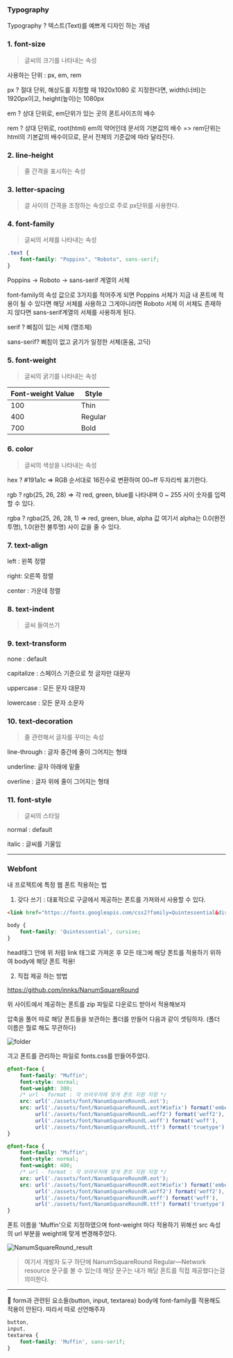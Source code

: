 ### Typography

Typography ? 텍스트(Text)를 예쁘게 디자인 하는 개념  

### 1. font-size 

> 글씨의 크기를 나타내는 속성  

사용하는 단위 : px, em, rem

px ? 절대 단위, 해상도를 지정할 때 1920x1080 로 지정한다면, width(너비)는 1920px이고, height(높이)는 1080px

em ? 상대 단위로, em단위가 있는 곳의 폰트사이즈의 배수

rem ? 상대 단위로, root(html) em의 약어인데 문서의 기본값의 배수 => rem단위는 html의 기본값의 배수이므로, 문서 전체의 기준값에 따라 달라진다.

### 2. line-height  

> 줄 간격을 표시하는 속성


### 3. letter-spacing

> 글 사이의 간격을 조정하는 속성으로 주로 px단위를 사용한다.

### 4. font-family

> 글씨의 서체를 나타내는 속성

```css
.text {
    font-family: "Poppins", "Roboto", sans-serif;
}
```

Poppins -> Roboto -> sans-serif 계열의 서체  

font-family의 속성 값으로 3가지를 적어주게 되면 Poppins 서체가 지금 내 폰트에 적용이 될 수 있다면 해당 서체를 사용하고 그게아니라면 Roboto 서체 이 서체도 존재하지 않다면 sans-serif계열의 서체를 사용하게 된다.  

serif ? 삐침이 있는 서체 (명조체)

sans-serif? 삐침이 없고 굵기가 일정한 서체(돋움, 고딕)  

### 5. font-weight

> 글씨의 굵기를 나타내는 속성

|Font-weight Value|Style|
|------|---|
|100|Thin|
|400|Regular|
|700|Bold|

### 6. color

> 글씨의 색상을 나타내는 속성

hex ? #191a1c => RGB 순서대로 16진수로 변환하여 00~ff 두자리씩 표기한다.

rgb ? rgb(25, 26, 28) => 각 red, green, blue를 나타내며 0 ~ 255 사이 숫자를 입력할 수 있다.

rgba ? rgba(25, 26, 28, 1) => red, green, blue, alpha 값 여기서 alpha는 0.0(완전 투명), 1.0(완전 불투명) 사이 값을 줄 수 있다.

### 7. text-align  

left : 왼쪽 정렬  

right: 오른쪽 정렬

center : 가운데 정렬  

### 8. text-indent

> 글씨 들여쓰기

### 9. text-transform

none : default  

capitalize : 스페이스 기준으로 첫 글자만 대문자

uppercase : 모든 문자 대문자

lowercase : 모든 문자 소문자

### 10. text-decoration  

> 줄 관련해서 글자를 꾸미는 속성

line-through : 글자 중간에 줄이 그어지는 형태  

underline: 글자 아래에 밑줄  

overline : 글자 위에 줄이 그어지는 형태

### 11. font-style  

> 글씨의 스타일

normal : default  

italic : 글씨를 기울임  

---

### Webfont  

내 프로젝트에 특정 웹 폰트 적용하는 법

1. 갖다 쓰기 : 대표적으로 구글에서 제공하는 폰트를 가져와서 사용할 수 있다.

```html
<link href="https://fonts.googleapis.com/css2?family=Quintessential&display=swap" rel="stylesheet">
```

```css
body { 
    font-family: 'Quintessential', cursive;
}
```

head태그 안에 위 처럼 link 태그로 가져온 후 모든 태그에 해당 폰트를 적용하기 위하여 body에 해당 폰트 적용!


2. 직접 제공 하는 방법  

https://github.com/innks/NanumSquareRound

위 사이트에서 제공하는 폰트를 zip 파일로 다운로드 받아서 적용해보자  

압축을 풀어 따로 해당 폰트들을 보관하는 폴더를 만들어 다음과 같이 셋팅하자. (폴더 이름은 뭘로 해도 무관하다)

![folder](./folder.png)

긔고 폰트를 관리하는 파일로 fonts.css를 만들어주었다.

```css
@font-face {
    font-family: "Muffin";
    font-style: normal;
    font-weight: 300;
    /* url - format : 각 브라우저에 맞게 폰트 지원 지정 */  
    src: url('./assets/font/NanumSquareRoundL.eot');
    src: url('./assets/font/NanumSquareRoundL.eot?#iefix') format('embedded-opentype'),
         url('./assets/font/NanumSquareRoundL.woff2') format('woff2'),  
         url('./assets/font/NanumSquareRoundL.woff') format('woff'),
         url('./assets/font/NanumSquareRoundL.ttf') format('truetype');
}

@font-face {
    font-family: "Muffin";
    font-style: normal;
    font-weight: 400;
    /* url - format : 각 브라우저에 맞게 폰트 지원 지정 */  
    src: url('./assets/font/NanumSquareRoundR.eot');
    src: url('./assets/font/NanumSquareRoundR.eot?#iefix') format('embedded-opentype'),
         url('./assets/font/NanumSquareRoundR.woff2') format('woff2'),  
         url('./assets/font/NanumSquareRoundR.woff') format('woff'),
         url('./assets/font/NanumSquareRoundR.ttf') format('truetype');
}
```

폰트 이름을 'Muffin'으로 지정하였으며 font-weight 마다 적용하기 위해선 src 속성의 url 부분을 weight에 맞게 변경해주었다.  

![NanumSquareRound_result](NanumSquareRound_result.png)  

> 여기서 개발자 도구 하단에 NanumSquareRound Regular—Network resource 문구를 볼 수 있는데 해당 문구는 내가 해당 폰트를 직접 제공했다는걸 의미한다.  

---

👀 form과 관련된 요소들(button, input, textarea) body에 font-family를 적용해도 적용이 안된다. 따라서 따로 선언해주자

```css
button,
input,
textarea {
    font-family: 'Muffin', sans-serif;
}
```